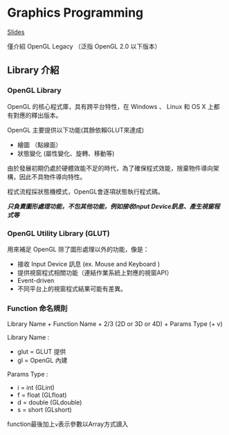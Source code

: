 # Graphics Programming

[Slides](slides/cglecture_02_v3.pdf)

僅介紹 OpenGL Legacy （泛指 OpenGL 2.0 以下版本）

## Library 介紹

### OpenGL Library
OpenGL 的核心程式庫，具有跨平台特性，在 Windows 、 Linux 和 OS X 上都有對應的釋出版本。

OpenGL 主要提供以下功能(其餘依賴GLUT來達成)

* 繪圖 （點線面）
* 狀態變化 (屬性變化、旋轉、移動等)

由於發展初期仍處於硬體效能不足的時代，為了確保程式效能，捨棄物件導向架構，因此不具物件導向特性。

程式流程採狀態機模式，OpenGL會逐項狀態執行程式碼。

**_只負責圖形處理功能，不包其他功能，例如接收Input Device訊息、產生視窗程式等_**

### OpenGL Utility Library (GLUT)

用來補足 OpenGL 除了圖形處理以外的功能，像是：

* 接收 Input Device 訊息 (ex. Mouse and Keyboard )
* 提供視窗程式相關功能（連結作業系統上對應的視窗API）
* Event-driven
* 不同平台上的視窗程式結果可能有差異。

### Function 命名規則

Library Name + Function Name + 2/3 (2D or 3D or 4D) + Params Type (+ v)

Library Name :
* glut = GLUT 提供
* gl = OpenGL 內建

Params Type :
* i = int (GLint)
* f = float (GLfloat)
* d = double (GLdouble)
* s = short (GLshort)

function最後加上`v`表示參數以Array方式讀入
